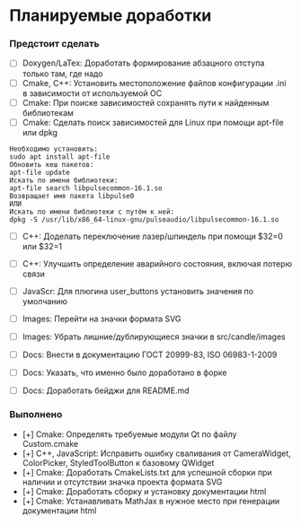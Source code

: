# Планируемые доработки

### Предстоит сделать

- [ ] Doxygen/LaTex: Доработать формирование абзацного отступа только там, где надо  
- [ ] Cmake, C++: Установить местоположение файлов конфигурации .ini в зависимости от используемой ОС  
- [ ] Cmake: При поиске зависимостей сохранять пути к найденным библиотекам  
- [ ] Cmake: Сделать поиск зависимостей для Linux при помощи apt-file или dpkg  
```
Необходимо установить:
sudo apt install apt-file
Обновить кеш пакетов:
apt-file update
Искать по имени библиотеки:
apt-file search libpulsecommon-16.1.so
Возвращает имя пакета libpulse0
ИЛИ
Искать по имени библиотеки с путём к ней:
dpkg -S /usr/lib/x86_64-linux-gnu/pulseaudio/libpulsecommon-16.1.so
```
- [ ] C++: Доделать переключение лазер/шпиндель при помощи $32=0 или $32=1  
- [ ] C++: Улучшить определение аварийного состояния, включая потерю связи  
- [ ] JavaScr: Для плюгина user_buttons установить значения по умолчанию  
- [ ] Images: Перейти на значки формата SVG  
- [ ] Images: Убрать лишние/дублирующиеся значки в src/candle/images  
- [ ] Docs: Внести в документацию ГОСТ 20999-83, ISO 06983-1-2009  
- [ ] Docs: Указать, что именно было доработано в форке  
- [ ] Docs: Доработать бейджи для README.md  



### Выполнено
- [+] Cmake: Определять требуемые модули Qt по файлу Custom.cmake  
- [+] C++, JavaScript: Исправить ошибку сваливания от CameraWidget, ColorPicker, StyledToolButton к базовому QWidget  
- [+] Cmake: Доработать CmakeLists.txt для успешной сборки при наличии и отсутствии значка проекта формата SVG  
- [+] Cmake: Доработать сборку и установку документации html  
- [+] Cmake: Устанавливать MathJax в нужное место при генерации документации html  
